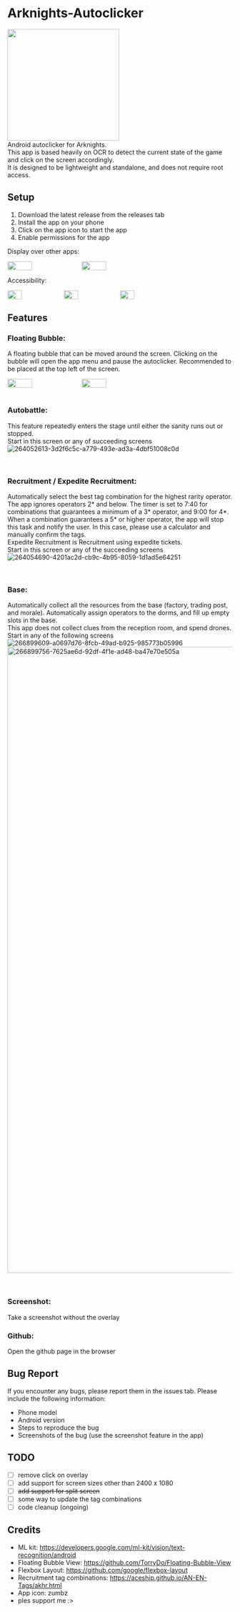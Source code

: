 # Arknights-Autoclicker
<img src="https://github.com/qwerttyuiiop1/Arknights-Autoclicker/assets/64955571/55974797-81f7-4d54-928d-239a37a6a9f1" width = 250 height = 250> <br/>
Android autoclicker for Arknights. <br/>
This app is based heavily on OCR to detect the current state of the game and click on the screen accordingly. <br/>
It is designed to be lightweight and standalone, and does not require root access.

## Setup
1. Download the latest release from the releases tab
2. Install the app on your phone
3. Click on the app icon to start the app
4. Enable permissions for the app


Display over other apps:
<div style="display: flex; flex-direction: row;">
    <img src="https://github.com/qwerttyuiiop1/Arknights-Autoclicker/assets/64955571/573b8b71-16cf-4d3b-8827-0bda2a69b3ff" style="width: 33%;">
    <img src="https://github.com/qwerttyuiiop1/Arknights-Autoclicker/assets/64955571/cf498de3-beb6-43b5-8d29-ae9316f88167" style="width: 33%;">
</div>

Accessibility:
<div style="display: flex; flex-direction: row;">
    <img src="https://github.com/qwerttyuiiop1/Arknights-Autoclicker/assets/64955571/9e4b4a68-cf30-4891-baeb-6dc88df250ea" style="width: 25%;">
    <img src="https://github.com/qwerttyuiiop1/Arknights-Autoclicker/assets/64955571/2f22293a-8051-4dd3-a8d3-f326007a6bd2" style="width: 25%;">
    <img src="https://github.com/qwerttyuiiop1/Arknights-Autoclicker/assets/64955571/e65efa9e-abb4-4f63-9a57-fe913675d937" style="width: 25%;">
</div>

## Features
### Floating Bubble:
A floating bubble that can be moved around the screen. 
Clicking on the bubble will open the app menu and pause the autoclicker.
Recommended to be placed at the top left of the screen.
<div style="display: flex; flex-direction: row;">
    <img src="https://github.com/qwerttyuiiop1/Arknights-Autoclicker/assets/64955571/836df156-d491-4a13-93d7-e283f6fabcf1" style="width: 33%;">
    <img src="https://github.com/qwerttyuiiop1/Arknights-Autoclicker/assets/64955571/8419bd6f-93f7-4faf-a4a0-617a469ac8d7" style="width: 33%;">
</div>

<br/>

### Autobattle: 
This feature repeatedly enters the stage until either the sanity runs out or stopped.
<br/>
Start in this screen or any of succeeding screens
![264052613-3d2f6c5c-a779-493e-ad3a-4dbf51008c0d](https://github.com/qwerttyuiiop1/Arknights-Autoclicker/assets/64955571/b2c16a61-3715-481f-9eb2-fb674f634bc9)

<br/>

### Recruitment / Expedite Recruitment: 
Automatically select the best tag combination for the highest rarity operator.
The app ignores operators 2* and below. The timer is set to 7:40 for combinations that guarantees a
minimum of a 3* operator, and 9:00 for 4*. <br/>
When a combination guarantees a 5* or higher operator, the app will stop this task and notify the user.
In this case, please use a calculator and manually confirm the tags. <br/>
Expedite Recruitment is Recruitment using expedite tickets.
<br/>
Start in this screen or any of the succeeding screens
![264054690-4201ac2d-cb9c-4b95-8059-1d1ad5e64251](https://github.com/qwerttyuiiop1/Arknights-Autoclicker/assets/64955571/3bec3132-30b0-4ed6-b8c0-db6cd41ae3dc)

<br/>

### Base: 
Automatically collect all the resources from the base (factory, trading post, and morale).
Automatically assign operators to the dorms, and fill up empty slots in the base. <br/>
This app does not collect clues from the reception room, and spend drones.
<br/>
Start in any of the following screens
![266899609-a0697d76-8fcb-49ad-b925-985773b05996](https://github.com/qwerttyuiiop1/Arknights-Autoclicker/assets/64955571/5dfc128a-bb48-4f41-9269-7d28d8575a22)
<img width="1402" alt="266899756-7625ae6d-92df-4f1e-ad48-ba47e70e505a" src="https://github.com/qwerttyuiiop1/Arknights-Autoclicker/assets/64955571/ab0ad942-6f75-4735-b709-6b27e28b3309">

<br/>

### Screenshot: 
Take a screenshot without the overlay
### Github: 
Open the github page in the browser

## Bug Report
If you encounter any bugs, please report them in the issues tab. Please include the following information:
* Phone model
* Android version
* Steps to reproduce the bug
* Screenshots of the bug (use the screenshot feature in the app)

## TODO
- [ ] remove click on overlay
- [ ] add support for screen sizes other than 2400 x 1080
- [ ] ~~add support for split screen~~
- [ ] some way to update the tag combinations
- [ ] code cleanup (ongoing)

## Credits
* ML kit: https://developers.google.com/ml-kit/vision/text-recognition/android
* Floating Bubble View: https://github.com/TorryDo/Floating-Bubble-View
* Flexbox Layout: https://github.com/google/flexbox-layout
* Recruitment tag combinations: https://aceship.github.io/AN-EN-Tags/akhr.html
* App icon: zumbz
* ples support me :>
